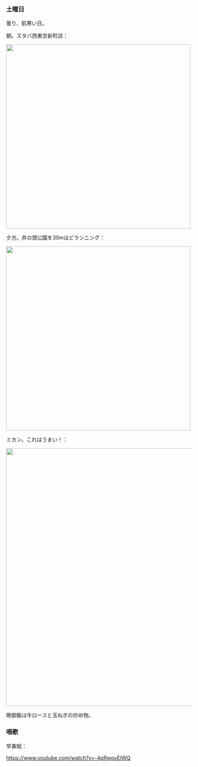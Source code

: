 ### 土曜日

曇り、肌寒い日。

朝。スタバ西東京新町店：

<img src="https://i.imgur.com/RB2Ql0m.jpg" width="500">

夕方。井の頭公園を30mほどランニング：

<img src="https://i.imgur.com/itsT48g.jpg" width="500">

ミカン。これはうまい！：

<img src="https://i.imgur.com/75rZfYt.jpg" width="700">

晩御飯は牛ロースと玉ねぎの炒め物。

### 唱歌

早春賦：

https://www.youtube.com/watch?v=-4pRwpvElWQ